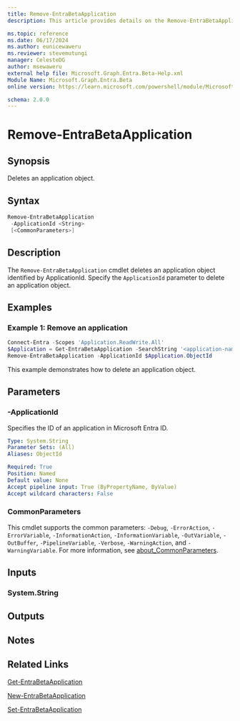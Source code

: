 ```yaml
---
title: Remove-EntraBetaApplication
description: This article provides details on the Remove-EntraBetaApplication command.

ms.topic: reference
ms.date: 06/17/2024
ms.author: eunicewaweru
ms.reviewer: stevemutungi
manager: CelesteDG
author: msewaweru
external help file: Microsoft.Graph.Entra.Beta-Help.xml
Module Name: Microsoft.Graph.Entra.Beta
online version: https://learn.microsoft.com/powershell/module/Microsoft.Graph.Entra.Beta/Remove-EntraBetaApplication

schema: 2.0.0
---
```


# Remove-EntraBetaApplication

## Synopsis

Deletes an application object.

## Syntax

```powershell
Remove-EntraBetaApplication
 -ApplicationId <String>
 [<CommonParameters>]
```

## Description

The `Remove-EntraBetaApplication` cmdlet deletes an application object identified by ApplicationId. Specify the `ApplicationId` parameter to delete an application object.

## Examples

### Example 1: Remove an application

```powershell
Connect-Entra -Scopes 'Application.ReadWrite.All'
$Application = Get-EntraBetaApplication -SearchString '<application-name>'
Remove-EntraBetaApplication -ApplicationId $Application.ObjectId
```

This example demonstrates how to delete an application object.

## Parameters

### -ApplicationId

Specifies the ID of an application in Microsoft Entra ID.

```yaml
Type: System.String
Parameter Sets: (All)
Aliases: ObjectId

Required: True
Position: Named
Default value: None
Accept pipeline input: True (ByPropertyName, ByValue)
Accept wildcard characters: False
```

### CommonParameters

This cmdlet supports the common parameters: `-Debug`, `-ErrorAction`, `-ErrorVariable`, `-InformationAction`, `-InformationVariable`, `-OutVariable`, `-OutBuffer`, `-PipelineVariable`, `-Verbose`, `-WarningAction`, and `-WarningVariable`. For more information, see [about_CommonParameters](https://go.microsoft.com/fwlink/?LinkID=113216).

## Inputs

### System.String

## Outputs

## Notes

## Related Links

[Get-EntraBetaApplication](Get-EntraBetaApplication.md)

[New-EntraBetaApplication](New-EntraBetaApplication.md)

[Set-EntraBetaApplication](Set-EntraBetaApplication.md)
